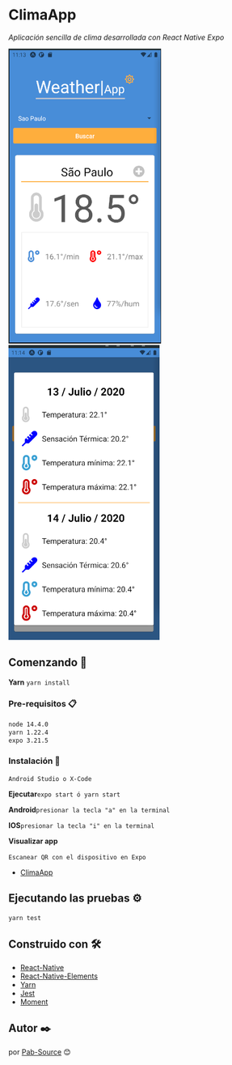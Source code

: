 # ClimaApp

_Aplicación sencilla de clima desarrollada con React Native Expo_

![Reporte](https://github.com/Pab-Source/climaapp-react-native/blob/master/assets/report.png)
![Cinco días](https://github.com/Pab-Source/climaapp-react-native/blob/master/assets/five-days.png)

## Comenzando 🚀

**Yarn**
`yarn install`

### Pre-requisitos 📋

```
node 14.4.0
yarn 1.22.4
expo 3.21.5
```

### Instalación 🔧

`Android Studio o X-Code`

**Ejecutar**`expo start ó yarn start`

**Android**`presionar la tecla "a" en la terminal`

**IOS**`presionar la tecla "i" en la terminal`

**Visualizar app**

`Escanear QR con el dispositivo en Expo`

- [ClimaApp](https://expo.io/@pabsource/climaApp)

## Ejecutando las pruebas ⚙️

`yarn test`

## Construido con 🛠️

- [React-Native](https://reactnative.dev/)
- [React-Native-Elements](https://react-native-elements.github.io/react-native-elements/)
- [Yarn](https://yarnpkg.com/)
- [Jest](https://jestjs.io/)
- [Moment](https://momentjs.com/)

## Autor ✒️

por [Pab-Source](https://github.com/Pab-Source) 😊
